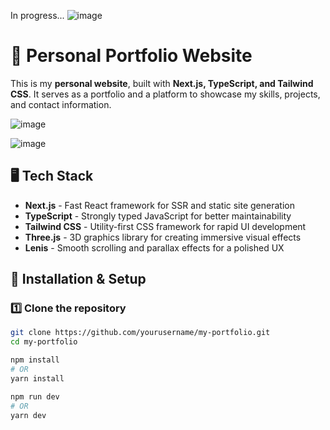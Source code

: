 In progress...
![image](https://github.com/user-attachments/assets/c026cc1a-97cf-4ace-ab2c-2f297430854c)

# 🚀 Personal Portfolio Website

This is my **personal website**, built with **Next.js, TypeScript, and Tailwind CSS**. It serves as a portfolio and a platform to showcase my skills, projects, and contact information.

![image](https://github.com/user-attachments/assets/656b019f-563e-46d8-ac7e-3f97d64fe2df)

![image](https://github.com/user-attachments/assets/67599ca7-455c-4808-bed2-74127583e659)



## 🖥️ Tech Stack
- **Next.js** - Fast React framework for SSR and static site generation
- **TypeScript** - Strongly typed JavaScript for better maintainability
- **Tailwind CSS** - Utility-first CSS framework for rapid UI development
- **Three.js** - 3D graphics library for creating immersive visual effects
- **Lenis** - Smooth scrolling and parallax effects for a polished UX


## 🚀 Installation & Setup

### 1️⃣ **Clone the repository**
```bash
git clone https://github.com/yourusername/my-portfolio.git
cd my-portfolio

npm install
# OR
yarn install

npm run dev
# OR
yarn dev
